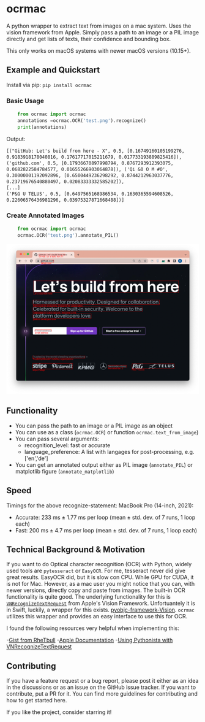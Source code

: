 # ocrmac
A python wrapper to extract text from images on a mac system. Uses the vision framework from Apple. Simply pass a path to an image or a PIL image directly and get lists of texts, their confidence and bounding box.

This only works on macOS systems with newer macOS versions (10.15+).

## Example and Quickstart

Install via pip:
`pip install ocrmac`

### Basic Usage

```python
    from ocrmac import ocrmac
    annotations =ocrmac.OCR('test.png').recognize()
    print(annotations)
```

Output:

```
[("GitHub: Let's build from here - X", 0.5, [0.16749160105199276, 0.9183918178040816, 0.17617717015211679, 0.017733193889825416]), ('github.com', 0.5, [0.17936670897998794, 0.8767293912393075, 0.0682822584784577, 0.01655266903064878]), ('Qi &0 O M #O', 0.30000001192092896, [0.6500449236298292, 0.8744212963037776, 0.23719676540880497, 0.02083333332585202]),
[...]
('P&G U TELUS', 0.5, [0.6497565168986534, 0.1630365594608526, 0.22606576436981296, 0.03975327871668488])]
```

### Create Annotated Images

```python
    from ocrmac import ocrmac
    ocrmac.OCR('test.png').annotate_PIL()
```

![Plot](output.png)

## Functionality

- You can pass the path to an image or a PIL image as an object
- You can use as a class (`ocrmac.OCR`) or function `ocrmac.text_from_image`)
- You can pass several arguments:
    - recognition_level: fast or accurate
    - language_preference: A list with langages for post-processing, e.g. ['en','de']
- You can get an annotated output either as PIL image (`annotate_PIL`) or matplotlib figure (`annotate_matplotlib`)


## Speed

Timings for the  above recognize-statement:
MacBook Pro (14-inch, 2021):
- Accurate: 233 ms ± 1.77 ms per loop (mean ± std. dev. of 7 runs, 1 loop each)
- Fast: 200 ms ± 4.7 ms per loop (mean ± std. dev. of 7 runs, 1 loop each)


## Technical Background & Motivation
If you want to do Optical character recognition (OCR) with Python, widely used tools are `pytesseract` or `EasyOCR`. For me, tesseract never did give great results. EasyOCR did, but it is slow con CPU. While GPU for CUDA, it is not for Mac.  However, as a mac user you might notice that you can, with newer versions, directly copy and paste from images. The built-in OCR functionality is quite good. The underlying functionality for this is [`VNRecognizeTextRequest`](https://developer.apple.com/documentation/vision/vnrecognizetextrequest) from Apple's Vision Framework. Unfortuantely it is in Swift, luckily, a wrapper for this exists. [pyobjc-framework-Vision](https://github.com/ronaldoussoren/pyobjc). `ocrmac` utilizes this wrapper and provides an easy interface to use this for OCR.

I found the following resources very helpful when implementing this:

-[Gist from RheTbull](https://gist.github.com/RhetTbull/1c34fc07c95733642cffcd1ac587fc4c)
-[Apple Documentation](https://developer.apple.com/documentation/vision/recognizing_text_in_images/)
-[Using Pythonista with VNRecognizeTextRequest](https://forum.omz-software.com/topic/6016/recognize-text-from-picture)


## Contributing

If you have a feature request or a bug report, please post it either as an idea in the discussions or as an issue on the GitHub issue tracker.  If you want to contribute, put a PR for it. You can find more guidelines for contributing and how to get started here. 

If you like the project, consider starring it!


